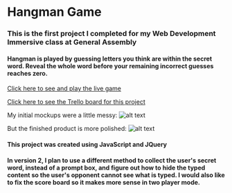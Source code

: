 # Hangman Game

### This is the first project I completed for my Web Development Immersive class at General Assembly

#### Hangman is played by guessing letters you think are within the secret word. Reveal the whole word before your remaining incorrect guesses reaches zero.

[Click here to see and play the live game](http://play-hangman.bitballoon.com/)

[Click here to see the Trello board for this project](https://trello.com/b/FaMcXkwt/wdi-project-1)

My initial mockups were a little messy:
![alt text](http://i.imgur.com/CJ8A5HX.jpg "Hangman Game Mockup")


But the finished product is more polished:
![alt text](http://i.imgur.com/KsegvSx.png "Hangman Game Screenshot")


#### This project was created using JavaScript and JQuery

#### In version 2, I plan to use a different method to collect the user's secret word, instead of a prompt box, and figure out how to hide the typed content so the user's opponent cannot see what is typed. I would also like to fix the score board so it makes more sense in two player mode.
